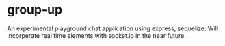 # group-up
An experimental playground chat application using express, sequelize. Will incorperate real time elements with socket.io in the near future.
